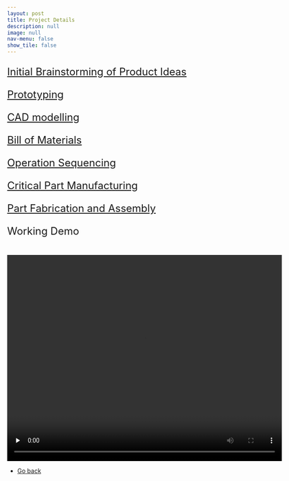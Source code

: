 ```yaml
---
layout: post
title: Project Details
description: null
image: null
nav-menu: false
show_tile: false
---
```


<div class="box">
    <a href="../../assets/Project_files/Aerocase/Brainstorming_sketches.pdf" target="_blank"><p style="font-size: 24px">Initial Brainstorming of Product Ideas</p></a>
</div>
<div class="box">
    <a href="../../assets/Project_files/Aerocase/Prototyping.pdf" target="_blank"><p style="font-size: 24px">Prototyping</p></a>
</div>
<div class="box">
    <a href="https://grabcad.com/library/aerocase-1" target="_blank"><p style="font-size: 24px">CAD modelling</p></a>
</div>
<div class="box">
    <a href="../../assets/Project_files/Aerocase/BOM.pdf" target="_blank"><p style="font-size: 24px">Bill of Materials</p></a>
</div>
<div class="box">
    <a href="../../assets/Project_files/Aerocase/Operation_sequence.pdf" target="_blank"><p style="font-size: 24px">Operation Sequencing</p></a>
</div>
<div class="box">
    <a href="../../assets/Project_files/Aerocase/Critical_part_mfg.pdf" target="_blank"><p style="font-size: 24px">Critical Part Manufacturing</p></a>
</div>
<div class="box">
    <a href="../Project_pages/aerocase_fabrication.html"><p style="font-size: 24px">Part Fabrication and Assembly</p></a>
</div>
<div class="box">
    <p style="font-size: 24px">Working Demo</p>
    <br>
    <video width="640" height="480" controls preload="none"><source src="../../assets/Project_files/Aerocase/aerocase_demo.mp4" type="video/mp4"> Error playing video </video>
</div>

<ul class="actions">
    <li><a href="../Projects.html" class="button">Go back</a></li>
</ul>

